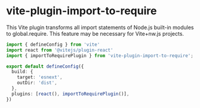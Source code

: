 # vite-plugin-import-to-require

This Vite plugin transforms all import statements of Node.js built-in modules to global.require.
This feature may be necessary for Vite+nw.js projects.

```ts
import { defineConfig } from 'vite'
import react from '@vitejs/plugin-react'
import { importToRequirePlugin } from 'vite-plugin-import-to-require';

export default defineConfig({
  build: {
    target: 'esnext',
    outDir: 'dist',
  },
  plugins: [react(), importToRequirePlugin()],
})
```
